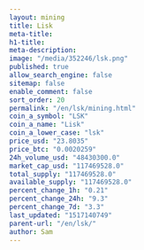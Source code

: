 ```yaml
---
layout: mining
title: Lisk
meta-title: 
h1-title: 
meta-description: 
image: "/media/352246/lsk.png"
published: true
allow_search_engine: false
sitemap: false
enable_comment: false
sort_order: 20
permalink: "/en/lsk/mining.html"
coin_a_symbol: "LSK"
coin_a_name: "Lisk"
coin_a_lower_case: "lsk"
price_usd: "23.8035"
price_btc: "0.0020259"
24h_volume_usd: "48430300.0"
market_cap_usd: "117469528.0"
total_supply: "117469528.0"
available_supply: "117469528.0"
percent_change_1h: "0.21"
percent_change_24h: "9.3"
percent_change_7d: "3.3"
last_updated: "1517140749"
parent-url: "/en/lsk/"
author: Sam
---
```


